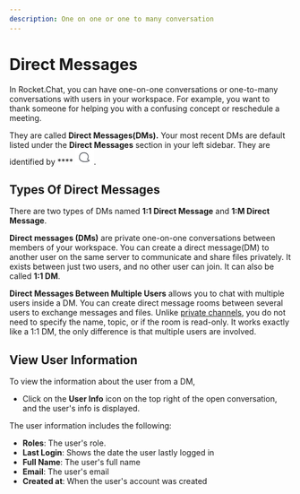 ```yaml
---
description: One on one or one to many conversation
---
```


# Direct Messages

In Rocket.Chat, you can have one-on-one conversations or one-to-many conversations with users in your workspace.  For example, you want to thank someone for helping you with a confusing concept or reschedule a meeting.

They are called **Direct Messages(DMs).** Your most recent DMs are default listed under the **Direct Messages** section in your left sidebar.  They are identified by **** ![](<../../../../.gitbook/assets/direct-message icon.png>).



## Types Of Direct Messages

There are two types of DMs named **1:1 Direct Message** and **1:M Direct Message**.

**Direct messages (DMs)** are private one-on-one conversations between members of your workspace. You can create a direct message(DM) to another user on the same server to communicate and share files privately. It exists between just two users, and no other user can join. It can also be called **1:1 DM**.

**Direct Messages Between Multiple Users** allows you to chat with multiple users inside a DM. You can create direct message rooms between several users to exchange messages and files. Unlike [private channels](../channels/#private-channels), you do not need to specify the name, topic, or if the room is read-only. It works exactly like a 1:1 DM, the only difference is that multiple users are involved.

## View User Information

To view the information about the user from a DM,&#x20;

* Click on the **User Info** icon on the top right of the open conversation, and the user's info is displayed.

The user information includes the following:

* **Roles**: The user's role.
* **Last Login**: Shows the date the user lastly logged in
* **Full Name**: The user's full name
* **Email**: The user's email
* **Created at**: When the user's account was created
